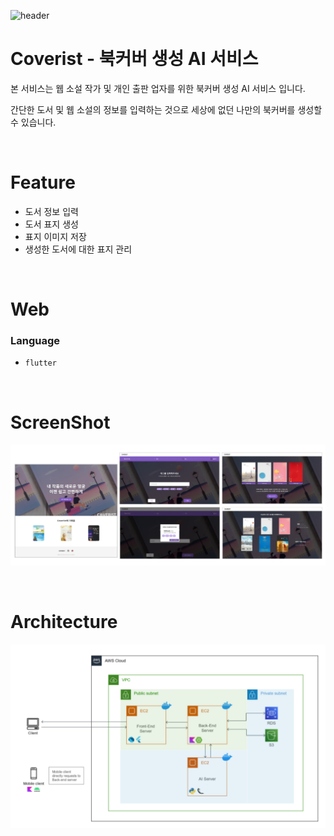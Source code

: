 ![header](https://user-images.githubusercontent.com/72238126/171427331-b444eef3-eb4e-4b18-b215-3f72e9bc2226.png)
# Coverist - 북커버 생성 AI 서비스

본 서비스는 웹 소설 작가 및 개인 출판 업자를 위한 북커버 생성 AI 서비스 입니다.

간단한 도서 및 웹 소설의 정보를 입력하는 것으로 세상에 없던 나만의 북커버를 생성할 수 있습니다.

<br>

# Feature

- 도서 정보 입력
- 도서 표지 생성
- 표지 이미지 저장
- 생성한 도서에 대한 표지 관리

<br>

# Web

### Language
- `flutter`


<br>


# ScreenShot
![header](./coverist.png)

<br>


# Architecture
![header](./coverist_arc.png)

<br>
